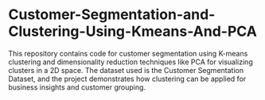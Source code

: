 # Customer-Segmentation-and-Clustering-Using-Kmeans-And-PCA
This repository contains code for customer segmentation using K-means clustering and dimensionality reduction techniques like PCA for visualizing clusters in a 2D space. The dataset used is the Customer Segmentation Dataset, and the project demonstrates how clustering can be applied for business insights and customer grouping.
